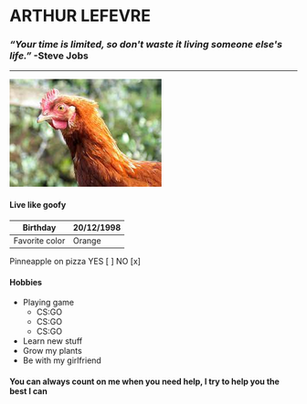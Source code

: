 # ARTHUR LEFEVRE #
### *“Your time is limited, so don't waste it living someone else's life.”* -Steve Jobs ###
------
![moi](/img/poulet.jpeg)

#### Live like goofy ####

| Birthday                | 20/12/1998  |
| ------------------------| ----------- |
| Favorite color          | Orange      |
Pinneapple on pizza    YES [ ] NO [x]

#### Hobbies ####

* Playing game
  + CS:GO
  + CS:GO
  + CS:GO
* Learn new stuff
* Grow my plants
* Be with my girlfriend

#### You can always count on me when you need help, I try to help you the best I can ####

